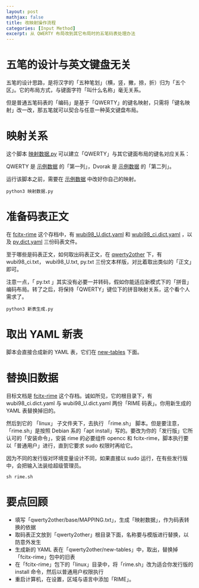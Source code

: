 ```yaml
---
layout: post
mathjax: false
title: 改映射操作流程
categories: [Input Method]
excerpt: 从 QWERTY 布局改到其它布局时的五笔码表处理办法
---
```


# 五笔的设计与英文键盘无关

五笔的设计思路，是将汉字的「五种笔划」（横，竖，撇，捺，折）归为「五个区」。它的布局方式，与键面字符「叫什么名称」毫无关系。

但是普通五笔码表的「编码」是基于「QWERTY」的键名映射，只需将「键名映射」改一改，那五笔就可以契合与任意一种英文键盘布局。

# 映射关系

这个脚本 [映射数据.py](https://github.com/98wb/qwerty2other/blob/master/%E6%98%A0%E5%B0%84%E6%95%B0%E6%8D%AE.py) 可以建立「QWERTY」与其它键面布局的键名对应关系：

QWERTY 是 [示例数据](https://github.com/98wb/qwerty2other/blob/master/base/MAPPING.txt) 的「第一列」，Dvorak 是 [示例数据](https://github.com/98wb/qwerty2other/blob/master/base/MAPPING.txt) 的「第二列」。

运行该脚本之前，需要在 [示例数据](https://github.com/98wb/qwerty2other/blob/master/base/MAPPING.txt) 中改好你自己的映射。

```````
python3 映射数据.py
```````

# 准备码表正文

在 [fcitx-rime](https://github.com/98wb/fcitx-rime) 这个存档中，有 [wubi98_U.dict.yaml](https://github.com/98wb/fcitx-rime/blob/master/wubi98_U.dict.yaml) 和 [wubi98_ci.dict.yaml](https://github.com/98wb/fcitx-rime/blob/master/wubi98_ci.dict.yaml) ，以及 [py.dict.yaml](https://github.com/98wb/fcitx-rime/blob/master/py.dict.yaml)  三份码表文件。

至于哪些是码表正文，如何取出码表正文，在 [qwerty2other](https://github.com/98wb/qwerty2other) 下，有 wubi98_ci.txt， wubi98_U.txt, py.txt 三份文本样版，对比着取出类似的「正文」即可。

注意一点，「 py.txt 」其实没有必要一并转码，假如你能适应新模式下的「拼音」编码布局。转了之后，将保持「QWERTY」键位下的拼音映射关系，这个看个人需求了。


``````
python3 新表生成.py
``````

# 取出 YAML 新表

脚本会直接合成新的 YAML 表，它们在 [new-tables](https://github.com/98wb/qwerty2other/tree/master/new-tables) 下面。

# 替换旧数据

目标文档是 [fcitx-rime](https://github.com/98wb/fcitx-rime) 这个存档。诚如所见，它的根目录下，有 wubi98_ci.dict.yaml 与 wubi98_U.dict.yaml 两份「RIME 码表」。你用新生成的 YAML 表替换掉旧的。

然后到它的 「linux」 子文件夹下，去执行 「rime.sh」 脚本。但是要注意，「rime.sh」是按照 Debian 系的「apt install」写的。要改为你的「发行版」它所认可的「安装命令」，安装 rime 的必要组件 opencc 和 fcitx-rime，脚本执行要以「普通用户」进行，直到它要求 sudo 权限时再给它。

因为不同的发行版对环境变量设计不同，如果直接以 sudo 运行，在有些发行版中，会把输入法装给超级管理员。

``````
sh rime.sh
``````

# 要点回顾

- 填写「qwerty2other/base/MAPPING.txt」，生成「映射数据」，作为码表转换的依据
- 取码表正文放到「qwerty2other」根目录下面，名称要与模版进行替换，以防意外发生
- 生成新的 YAML 表在「qwerty2other/new-tables」中，取出，替换掉「fcitx-rime」包中的旧表
- 在「fcitx-rime」包下的「linux」目录中，将「rime.sh」改为适合你发行版的 install 命令，然后以普通用户权限执行
- 重启计算机，在设置，区域与语言中添加「RIME」。
